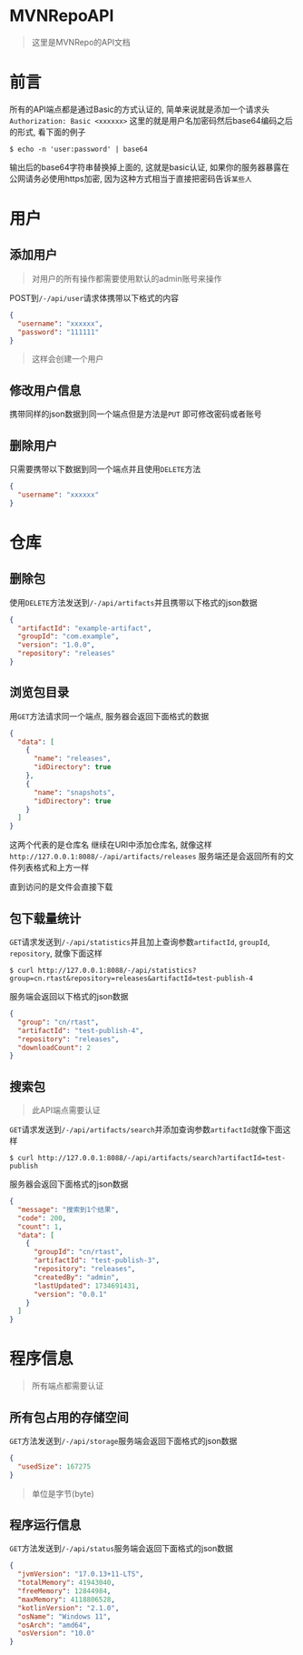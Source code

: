 # MVNRepoAPI

> 这里是MVNRepo的API文档

# 前言

所有的API端点都是通过Basic的方式认证的, 简单来说就是添加一个请求头`Authorization: Basic <xxxxxx>`
这里的<xxxxxx>就是用户名加密码然后base64编码之后的形式, 看下面的例子

```shell
$ echo -n 'user:password' | base64
```

输出后的base64字符串替换掉上面的<xxxxxx>, 这就是basic认证, 如果你的服务器暴露在公网请务必使用https加密,
因为这种方式相当于直接把密码告诉`某些人`

# 用户

## 添加用户

> 对用户的所有操作都需要使用默认的admin账号来操作

POST到`/-/api/user`请求体携带以下格式的内容

```json
{
  "username": "xxxxxx",
  "password": "111111"
}
```

> 这样会创建一个用户

## 修改用户信息

携带同样的json数据到同一个端点但是方法是`PUT`
即可修改密码或者账号

## 删除用户

只需要携带以下数据到同一个端点并且使用`DELETE`方法

```json
{
  "username": "xxxxxx"
}
```

# 仓库

## 删除包

使用`DELETE`方法发送到`/-/api/artifacts`并且携带以下格式的json数据

```json
{
  "artifactId": "example-artifact",
  "groupId": "com.example",
  "version": "1.0.0",
  "repository": "releases"
}
```

## 浏览包目录

用`GET`方法请求同一个端点, 服务器会返回下面格式的数据

```json
{
  "data": [
    {
      "name": "releases",
      "idDirectory": true
    },
    {
      "name": "snapshots",
      "idDirectory": true
    }
  ]
}
```

这两个代表的是仓库名
继续在URI中添加仓库名, 就像这样`http://127.0.0.1:8088/-/api/artifacts/releases`
服务端还是会返回所有的文件列表格式和上方一样

直到访问的是文件会直接下载

## 包下载量统计

`GET`请求发送到`/-/api/statistics`并且加上查询参数`artifactId`, `groupId`, `repository`, 就像下面这样

```shell
$ curl http://127.0.0.1:8088/-/api/statistics?group=cn.rtast&repository=releases&artifactId=test-publish-4
```

服务端会返回以下格式的json数据

```json
{
  "group": "cn/rtast",
  "artifactId": "test-publish-4",
  "repository": "releases",
  "downloadCount": 2
}
```

## 搜索包

> 此API端点需要认证

`GET`请求发送到`/-/api/artifacts/search`并添加查询参数`artifactId`就像下面这样

```shell
$ curl http://127.0.0.1:8088/-/api/artifacts/search?artifactId=test-publish
```

服务器会返回下面格式的json数据

```json
{
  "message": "搜索到1个结果",
  "code": 200,
  "count": 1,
  "data": [
    {
      "groupId": "cn/rtast",
      "artifactId": "test-publish-3",
      "repository": "releases",
      "createdBy": "admin",
      "lastUpdated": 1734691431,
      "version": "0.0.1"
    }
  ]
}
```

# 程序信息

> 所有端点都需要认证

## 所有包占用的存储空间

`GET`方法发送到`/-/api/storage`服务端会返回下面格式的json数据

```json
{
  "usedSize": 167275
}
```

> 单位是字节(byte)

## 程序运行信息

`GET`方法发送到`/-/api/status`服务端会返回下面格式的json数据

```json
{
  "jvmVersion": "17.0.13+11-LTS",
  "totalMemory": 41943040,
  "freeMemory": 12844984,
  "maxMemory": 4118806528,
  "kotlinVersion": "2.1.0",
  "osName": "Windows 11",
  "osArch": "amd64",
  "osVersion": "10.0"
}
```